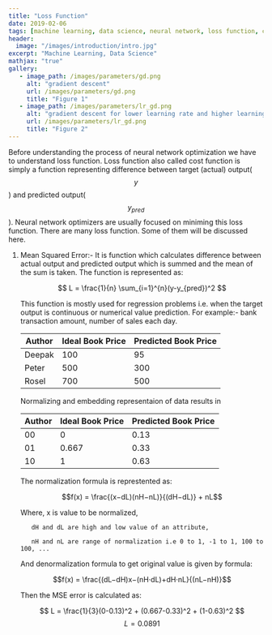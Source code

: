 ```yaml
---
title: "Loss Function"
date: 2019-02-06
tags: [machine learning, data science, neural network, loss function, cost function]
header:
  image: "/images/introduction/intro.jpg"
excerpt: "Machine Learning, Data Science"
mathjax: "true"
gallery:
   - image_path: /images/parameters/gd.png
     alt: "gradient descent"
     url: /images/parameters/gd.png
     title: "Figure 1"
   - image_path: /images/parameters/lr_gd.png
     alt: "gradient descent for lower learning rate and higher learning rate"
     url: /images/parameters/lr_gd.png
     title: "Figure 2"
---
```


Before understanding the process of neural network optimization we have to understand loss function. Loss function also called cost function is simply a function representing difference between target (actual) output($$y$$) and predicted output($$y_{pred}$$). Neural network optimizers are usually focused on miniming this loss function. There are many loss function. Some of them will be discussed here.

1. Mean Squared Error:-
   It is function which calculates difference between actual output and predicted output which is summed and the mean of the sum is taken. The function is represented as:
   
   $$ L = \frac{1}{n} \sum_{i=1}^{n}(y-y_{pred})^2 $$
   
   This function is mostly used for regression problems i.e. when the target output is continuous or numerical value prediction. For example:- bank transaction amount, number of sales each day.
   
   | Author |Ideal Book Price | Predicted Book Price| 
   |--------|-----------------|------------------|
   | Deepak | 100 | 95 |
   | Peter | 500 | 300 |
   | Rosel | 700 | 500 |
   
   
   Normalizing and embedding representaion of data results in
   
   | Author | Ideal Book Price | Predicted Book Price| 
   |--------|------------------|------------------|
   | 00 |0 | 0.13 |
   | 01 |0.667 | 0.33 |
   | 10 |1 | 0.63 |
   
   The normalization formula is represtented as:
   
   $$f(x) = \frac{(x−dL)(nH−nL)}{(dH−dL)} + nL$$
   
   Where, x is value to be normalized,
   
          dH and dL are high and low value of an attribute,
          
          nH and nL are range of normalization i.e 0 to 1, -1 to 1, 100 to 100, ...
   
   And denormalization formula to get original value is given by formula:
   
   $$f(x) = \frac{(dL−dH)x−(nH·dL)+dH·nL}{(nL−nH)}$$
   
   Then the MSE error is calculated as:
   
   $$ L = \frac{1}{3}(0-0.13)^2 + (0.667-0.33)^2 + (1-0.63)^2 $$
   $$ L = 0.0891 $$
   
   
